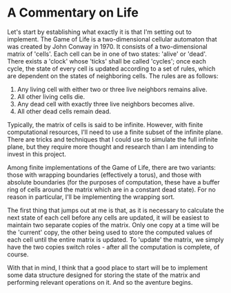 # A Commentary on Life

Let's start by establishing what exactly it is that I'm setting out to
implement. The Game of Life is a two-dimensional cellular automaton that was
created by John Conway in 1970. It consists of a two-dimensional matrix of
'cells'. Each cell can be in one of two states: 'alive' or 'dead'. There exists
a 'clock' whose 'ticks' shall be called 'cycles'; once each cycle, the state of
every cell is updated according to a set of rules, which are dependent on the
states of neighboring cells. The rules are as follows:

1.  Any living cell with either two or three live neighbors remains alive.
2.  All other living cells die.
3.  Any dead cell with exactly three live neighbors becomes alive.
4.  All other dead cells remain dead.

Typically, the matrix of cells is said to be infinite. However, with finite
computational resources, I'll need to use a finite subset of the infinite
plane. There are tricks and techniques that I could use to simulate the full
infinite plane, but they require more thought and research than I am intending
to invest in this project.

Among finite implementations of the Game of Life, there are two variants: those
with wrapping boundaries (effectively a torus), and those with absolute
boundaries (for the purposes of computation, these have a buffer ring of cells
around the matrix which are in a constant dead state). For no reason in
particular, I'll be implementing the wrapping sort.

The first thing that jumps out at me is that, as it is necessary to calculate
the next state of each cell before any cells are updated, it will be easiest to
maintain two separate copies of the matrix. Only one copy at a time will be the
'current' copy, the other being used to store the computed values of each cell
until the entire matrix is updated. To 'update' the matrix, we simply have the
two copies switch roles - after all the computation is complete, of course.

With that in mind, I think that a good place to start will be to implement some
data structure designed for storing the state of the matrix and performing
relevant operations on it. And so the aventure begins.

